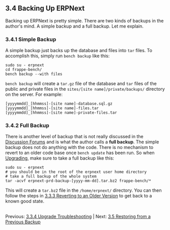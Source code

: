 ## 3.4 Backing Up ERPNext

Backing up ERPNext is pretty simple. There are two kinds of backups in the author's mind. A simple backup and a full backup. Let me explain.

### 3.4.1 Simple Backup

A simple backup just backs up the database and files into `tar` files.  To accomplish this, simply run `bench backup` like this:

    sudo su - erpnext
    cd frappe-bench/
    bench backup --with files

`bench backup` will create a `tar.gz` file of the database and `tar` files of the public and private files in the `sites/[site name]/private/backups/` directory on the server. For example:

    [yyyymmdd]_[hhmmss]-[site name]-database.sql.gz
    [yyyymmdd]_[hhmmss]-[site name]-files.tar
    [yyyymmdd]_[hhmmss]-[site name]-private-files.tar

### 3.4.2 Full Backup

There is another level of backup that is not really discussed in the [Discussion Forums](https://discuss.erpnext.com/ "ERPNext Discussion Forums") and is what the author calls a **full backup**. The simple backup does not do anything with the code. There is no mechanism to revert to an older code base once `bench update` has been run. So when [Upgrading](upgrade.md "Upgrading ERPNext"), make sure to take a full backup like this:

    sudo su - erpnext
    # you should be in the root of the erpnext user home directory
    # take a full backup of the whole system
    tar -acvf erpnext-prd-backup-[yyyy-mm-dd].tar.bz2 frappe-bench/*

This will create a `tar.bz2` file in the `/home/erpnext/` directory. You can then follow the steps in [3.3.3 Reverting to an Older Version](revert.md "Reverting to an Older Version") to get back to a known good state.<br /><br />

Previous: [3.3.4 Upgrade Troubleshooting](upgrade-trouble.md "Upgrade Troubleshooting") | Next: [3.5 Restoring from a Previous Backup](restore.md "Restoring from a Previous Backup")
